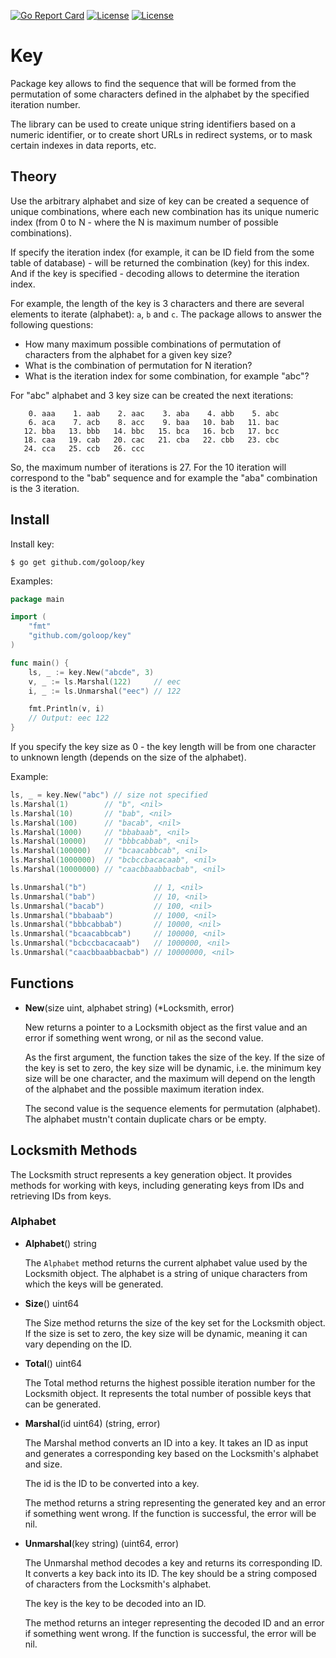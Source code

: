 [![Go Report Card](https://goreportcard.com/badge/github.com/goloop/key)](https://goreportcard.com/report/github.com/goloop/key) [![License](https://img.shields.io/badge/license-MIT-brightgreen)](https://github.com/goloop/scs/blob/master/LICENSE) [![License](https://img.shields.io/badge/godoc-YES-green)](https://godoc.org/github.com/goloop/key)

# Key

Package key allows to find the sequence that will be formed from the permutation of some characters defined in the alphabet by the specified iteration number.

The library can be used to create unique string identifiers based on a numeric identifier, or to create short URLs in redirect systems, or to mask certain indexes in data reports, etc.

## Theory

Use the arbitrary alphabet and size of key can be created a sequence of unique combinations, where each new combination has its unique numeric index (from 0 to N - where the N is maximum number of possible combinations).

If specify the iteration index (for example, it can be ID field from the some table of database) - will be returned the combination (key) for this index. And if the key is specified - decoding allows to determine the iteration index.

For example, the length of the key is 3 characters and there are several elements to iterate (alphabet): `a`, `b` and `c`. The package allows to answer the following questions:

  - How many maximum possible combinations of permutation of
    characters from the alphabet for a given key size?
  - What is the combination of permutation for N iteration?
  - What is the iteration index for some combination, for example "abc"?

For "abc" alphabet and 3 key size can be created the next iterations:

```
    0. aaa    1. aab    2. aac    3. aba    4. abb    5. abc
    6. aca    7. acb    8. acc    9. baa   10. bab   11. bac
   12. bba   13. bbb   14. bbc   15. bca   16. bcb   17. bcc
   18. caa   19. cab   20. cac   21. cba   22. cbb   23. cbc
   24. cca   25. ccb   26. ccc
```

So, the maximum number of iterations is 27. For the 10 iteration will correspond to the "bab" sequence and for example the "aba" combination is the 3 iteration.

## Install

Install key:

```shell
$ go get github.com/goloop/key
```

Examples:

```go
package main

import (
	"fmt"
	"github.com/goloop/key"
)

func main() {
    ls, _ := key.New("abcde", 3)
    v, _ := ls.Marshal(122)     // eec
    i, _ := ls.Unmarshal("eec") // 122

    fmt.Println(v, i)
    // Output: eec 122
}
```

If you specify the key size as 0 - the key length will be from one character
to unknown length (depends on the size of the alphabet).

Example:

```go
ls, _ = key.New("abc") // size not specified
ls.Marshal(1)        // "b", <nil>
ls.Marshal(10)       // "bab", <nil>
ls.Marshal(100)      // "bacab", <nil>
ls.Marshal(1000)     // "bbabaab", <nil>
ls.Marshal(10000)    // "bbbcabbab", <nil>
ls.Marshal(100000)   // "bcaacabbcab", <nil>
ls.Marshal(1000000)  // "bcbccbacacaab", <nil>
ls.Marshal(10000000) // "caacbbaabbacbab", <nil>

ls.Unmarshal("b")               // 1, <nil>
ls.Unmarshal("bab")             // 10, <nil>
ls.Unmarshal("bacab")           // 100, <nil>
ls.Unmarshal("bbabaab")         // 1000, <nil>
ls.Unmarshal("bbbcabbab")       // 10000, <nil>
ls.Unmarshal("bcaacabbcab")     // 100000, <nil>
ls.Unmarshal("bcbccbacacaab")   // 1000000, <nil>
ls.Unmarshal("caacbbaabbacbab") // 10000000, <nil>
```

## Functions

- **New**(size uint, alphabet string) (*Locksmith, error)

  New returns a pointer to a Locksmith object as the first value and an error if something went wrong, or nil as the second value.

  As the first argument, the function takes the size of the key. If the size of the key is set to zero, the key size will be dynamic, i.e. the minimum key size will be one character, and the maximum will depend on the length of the alphabet and the possible maximum iteration index.

  The second value is the sequence elements for permutation (alphabet). The alphabet mustn't contain duplicate chars or be empty.


## Locksmith Methods

The Locksmith struct represents a key generation object. It provides methods for working with keys, including generating keys from IDs and retrieving IDs from keys.

### Alphabet

- **Alphabet**() string

  The `Alphabet` method returns the current alphabet value used by the Locksmith object. The alphabet is a string of unique characters from which the keys will be generated.

- **Size**() uint64

  The Size method returns the size of the key set for the Locksmith object. If the size is set to zero, the key size will be dynamic, meaning it can vary depending on the ID.

- **Total**() uint64

  The Total method returns the highest possible iteration number for the Locksmith object. It represents the total number of possible keys that can be generated.

- **Marshal**(id uint64) (string, error)

  The Marshal method converts an ID into a key. It takes an ID as input and generates a corresponding key based on the Locksmith's alphabet and size.

  The id is the ID to be converted into a key.

  The method returns a string representing the generated key and an error if something went wrong. If the function is successful, the error will be nil.

- **Unmarshal**(key string) (uint64, error)

  The Unmarshal method decodes a key and returns its corresponding ID. It converts a key back into its ID. The key should be a string composed of characters from the Locksmith's alphabet.

  The key is the key to be decoded into an ID.

  The method returns an integer representing the decoded ID and an error if something went wrong. If the function is successful, the error will be nil.
